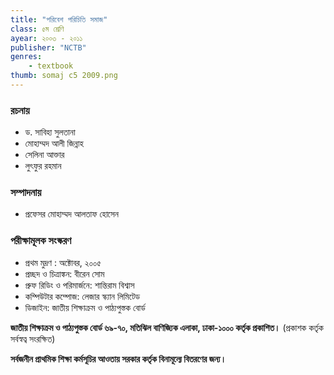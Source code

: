 ```yaml
---
title: "পরিবেশ পরিচিতি সমাজ"
class: ৫ম শ্রেণি
ayear: ২০০৩ - ২০১১
publisher: "NCTB"
genres:
    - textbook
thumb: somaj c5 2009.png
---
```

### রচনায়
* ড. সাবিহা সুলতানা
* মোহাম্মদ আলী জিন্নাহ
* সেলিনা আক্তার
* লুৎফুর রহমান

### সম্পাদনায়
* প্রফেসর মোহাম্মদ আলতাফ হোসেন

### পরীক্ষামূলক সংস্করণ
* প্রথম মুদ্রণ : অক্টোবর, ২০০৫
* প্রচ্ছদ ও চিত্রাঙ্কন: বীরেন সোম
* প্রুফ রিডিং ও পরিমার্জনে: শান্তিরাম বিশ্বাস
* কম্পিউটার কম্পোজ: লেজার স্ক্যান লিমিটেড
* ডিজাইন: জাতীয় শিক্ষাক্রম ও পাঠ্যপুস্তক বোর্ড

**জাতীয় শিক্ষাক্রম ও পাঠ্যপুস্তক বোর্ড ৬৯-৭০, মতিঝিল বাণিজ্যিক এলাকা, ঢাকা-১০০০ কর্তৃক প্রকাশিত।**
(প্রকাশক কর্তৃক সর্বস্বত্ব সংরক্ষিত)

**সর্বজনীন প্রাথমিক শিক্ষা কর্মসূচির আওতায় সরকার কর্তৃক বিনামূল্যে বিতরণের জন্য।**